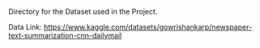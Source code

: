 Directory for the Dataset used in the Project.

Data Link: https://www.kaggle.com/datasets/gowrishankarp/newspaper-text-summarization-cnn-dailymail
